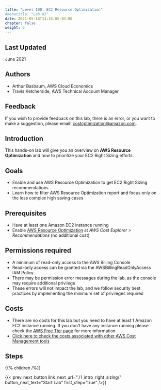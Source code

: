 ```yaml
---
title: "Level 100: EC2 Resource Optimization"
#menutitle: "Lab #3"
date: 2021-05-18T11:16:08-04:00
chapter: false
weight: 6
---
```

## Last Updated
June 2021

## Authors
- Arthur Basbaum, AWS Cloud Economics
- Travis Ketcherside, AWS Technical Account Manager

## Feedback
If you wish to provide feedback on this lab, there is an error, or you want to make a suggestion, please email: costoptimization@amazon.com.

## Introduction
This hands-on lab will give you an overview on **AWS Resource Optimization** and how to prioritize your EC2 Right Sizing efforts.

## Goals
- Enable and use AWS Resource Optimization to get EC2 Right Sizing recommendations
- Learn how to filter AWS Resource Optimization report and focus only on the less complex high saving cases

## Prerequisites
- Have at least one Amazon EC2 instance running
- Enable [AWS Resource Optimization](https://docs.aws.amazon.com/awsaccountbilling/latest/aboutv2/ce-rightsizing.html#rr-getting-started) at *AWS Cost Explorer > Recommendations* (no additional cost)

## Permissions required
- A minimum of read-only access to the AWS Billing Console
- Read-only access can be granted via the AWSBillingReadOnlyAccess IAM Policy
- There may be permission error messages during the lab, as the console may require additional privilege
- These errors will not impact the lab, and we follow security best practices by implementing the minimum set of privileges required

## Costs
- There are no costs for this lab but you need to have at least 1 Amazon EC2 instance running. If you don't have any instance running please check the [AWS Free Tier page](https://aws.amazon.com/free/) for more information
- [Click here to check the costs associated with other AWS Cost Management tools](https://aws.amazon.com/aws-cost-management/pricing/)

## Steps
{{% children  /%}}

{{< prev_next_button link_next_url="./1_intro_right_sizing/" button_next_text="Start Lab" first_step="true" />}}
